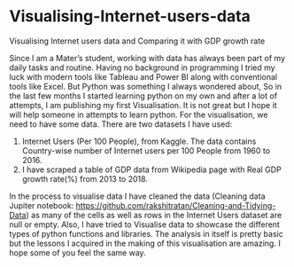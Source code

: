# Visualising-Internet-users-data
Visualising Internet users data and Comparing it with GDP growth rate

Since I am a Mater’s student, working with data has always been part of my daily tasks and routine. 
Having no background in programming I tried my luck with modern tools like Tableau and Power BI 
along with conventional tools like Excel. 
But Python was something I always wondered about,
So in the last few months I started learning python on my own and after a lot of attempts,
I am publishing my first Visualisation. 
It is not great but I hope it will help someone in attempts to learn python.
For the visualisation, we need to have some data.
There are two datasets I have used:
 1. Internet Users (Per 100 People), from Kaggle.
    The data contains Country-wise number of Internet users per 100 People from 1960 to 2016.
 2. I have scraped a table of GDP data from Wikipedia page with Real GDP growth rate(%) from 2013 to 2018.
 
In the process to visualise data I have cleaned the data
(Cleaning data Jupiter notebook: https://github.com/rakshitratan/Cleaning-and-Tidying-Data) 
as many of the cells as well as rows in the Internet Users dataset are null or empty.
Also, I have tried to Visualise data to showcase the different types of python functions and libraries. 
The analysis in itself is pretty basic but the lessons I acquired in the making of this visualisation are amazing. 
I hope some of you feel the same way.
